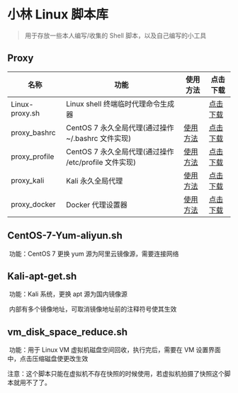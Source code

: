 # 小林 Linux 脚本库

> 用于存放一些本人编写/收集的 Shell 脚本，以及自己编写的小工具

## Proxy

| 名称           | 功能                                                  | 使用方法                                                     | 点击下载                                                     |
| -------------- | ----------------------------------------------------- | ------------------------------------------------------------ | ------------------------------------------------------------ |
| Linux-proxy.sh | Linux shell 终端临时代理命令生成器                    |                                                              | [点击下载](https://github.com/xiaolin8686/Linux_tools/blob/main/Proxy/Linux-proxy.sh) |
| proxy_bashrc   | CentOS 7 永久全局代理(通过操作 ~/.bashrc 文件实现)    | [使用方法](https://github.com/xiaolin8686/Linux_tools/blob/main/Proxy/Global_Proxy/README.md#proxy_bashrc) | [点击下载](https://github.com/xiaolin8686/Linux_tools/releases/download/V1.0/proxy_bashrc) |
| proxy_profile  | CentOS 7 永久全局代理(通过操作 /etc/profile 文件实现) | [使用方法](https://github.com/xiaolin8686/Linux_tools/blob/main/Proxy/Global_Proxy/README.md#proxy_profile) | [点击下载](https://github.com/xiaolin8686/Linux_tools/releases/download/V1.0/proxy_profile) |
| proxy_kali     | Kali 永久全局代理                                     | [使用方法](https://github.com/xiaolin8686/Linux_tools/blob/main/Proxy/Global_Proxy/README.md#proxy_kali) | [点击下载](https://github.com/xiaolin8686/Linux_tools/releases/download/V1.0/proxy_kali) |
| proxy_docker   | Docker 代理设置器                                     | [使用方法](https://github.com/xiaolin8686/Linux_tools/blob/main/Proxy/Global_Proxy/README.md#proxy_docker) | [点击下载](https://github.com/xiaolin8686/Linux_tools/releases/download/V1.0/proxy_docker) |

## CentOS-7-Yum-aliyun.sh

​	功能：CentOS 7 更换 yum 源为阿里云镜像源，需要连接网络

## Kali-apt-get.sh

​	功能：Kali 系统，更换 apt 源为国内镜像源

​	内部有多个镜像地址，可取消镜像地址前的注释符号使其生效

## vm_disk_space_reduce.sh

​	功能：用于 Linux VM 虚拟机磁盘空间回收，执行完后，需要在 VM 设置界面中，点击压缩磁盘使更改生效

​	注意：这个脚本只能在虚拟机不存在快照的时候使用，若虚拟机拍摄了快照这个脚本就用不了了。

